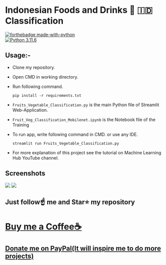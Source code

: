 # Indonesian Foods and Drinks 🍔 🇮🇩 Classification

[![forthebadge made-with-python](http://ForTheBadge.com/images/badges/made-with-python.svg)](https://www.python.org/)                 
[![Python 3.11.6](https://img.shields.io/badge/python-3.11.6-blue.svg)](https://www.python.org/downloads/release/python-360/)   

## Usage:-

- Clone my repository.
- Open CMD in working directory.
- Run following command.

  ```
  pip install -r requirements.txt
  ```
- `Fruits_Vegetable_Classification.py` is the main Python file of Streamlit Web-Application. 
- `Fruit_Veg_Classification_Mobilenet.ipynb` is the Notebook file of the Training
- To run app, write following command in CMD. or use any IDE.

  ```
  streamlit run Fruits_Vegetable_Classification.py
  ```

- For more explanation of this project see the tutorial on Machine Learning Hub YouTube channel.

## Screenshots

<img src="https://github.com/Spidy20/Fruit_Vegetable_Recognition/blob/master/sc1.PNG">
<img src="https://github.com/Spidy20/Fruit_Vegetable_Recognition/blob/master/sc2.PNG">


## Just follow☝️ me and Star⭐ my repository 

# [Buy me a Coffee☕](https://www.buymeacoffee.com/dafahan)
## [Donate me on PayPal(It will inspire me to do more projects)](https://www.paypal.me/dafahan)